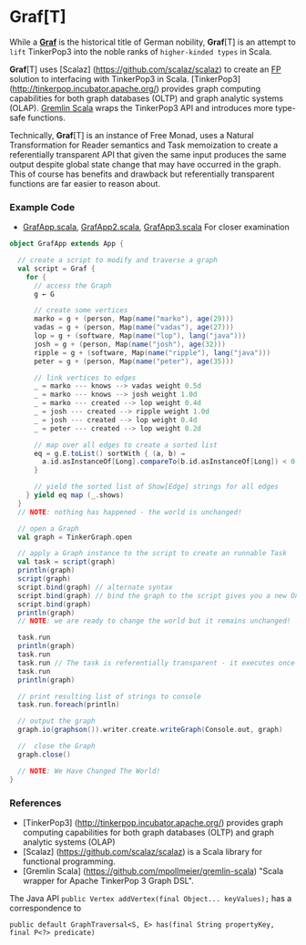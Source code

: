 # Graf[T]
While a [**Graf**](https://en.wikipedia.org/wiki/Graf) is the historical title of German nobility, 
**Graf**[T] is an attempt to `lift` TinkerPop3 into the noble ranks of `higher-kinded types` in Scala.

**Graf**[T] uses [Scalaz] (https://github.com/scalaz/scalaz) to create an [FP](https://en.wikipedia.org/wiki/Functional_programming) solution to 
interfacing with TinkerPop3 in Scala. [TinkerPop3] (http://tinkerpop.incubator.apache.org/) provides graph computing 
capabilities for both graph databases (OLTP) and graph analytic systems (OLAP).  [Gremlin Scala](https://github.com/mpollmeier/gremlin-scala) wraps the TinkerPop3 API and introduces more type-safe 
functions. 

Technically, **Graf**[T] is an instance of Free Monad, uses a Natural Transformation for Reader semantics and Task 
memoization to create a referentially transparent API that given the same input produces the same output despite global state change that may have occurred in the graph.  This of course has benefits and drawback but referentially 
transparent functions are far easier to reason about. 

### Example Code
* [GrafApp.scala](https://github.com/dkrieg/Graf/blob/master/src/example/scala/com/graf/GrafApp.scala), 
[GrafApp2.scala](https://github.com/dkrieg/Graf/blob/master/src/example/scala/com/graf/GrafApp2.scala),
[GrafApp3.scala](https://github.com/dkrieg/Graf/blob/master/src/example/scala/com/graf/GrafApp3.scala) For closer examination
```scala
object GrafApp extends App {

  // create a script to modify and traverse a graph
  val script = Graf {
    for {
      // access the Graph
      g ← G

      // create some vertices
      marko = g + (person, Map(name("marko"), age(29)))
      vadas = g + (person, Map(name("vadas"), age(27)))
      lop = g + (software, Map(name("lop"), lang("java")))
      josh = g + (person, Map(name("josh"), age(32)))
      ripple = g + (software, Map(name("ripple"), lang("java")))
      peter = g + (person, Map(name("peter"), age(35)))

      // link vertices to edges
      _ = marko --- knows --> vadas weight 0.5d
      _ = marko --- knows --> josh weight 1.0d
      _ = marko --- created --> lop weight 0.4d
      _ = josh --- created --> ripple weight 1.0d
      _ = josh --- created --> lop weight 0.4d
      _ = peter --- created --> lop weight 0.2d

      // map over all edges to create a sorted list
      eq = g.E.toList() sortWith { (a, b) ⇒
        a.id.asInstanceOf[Long].compareTo(b.id.asInstanceOf[Long]) < 0
      }

      // yield the sorted list of Show[Edge] strings for all edges
    } yield eq map (_.shows)
  }
  // NOTE: nothing has happened - the world is unchanged!

  // open a Graph
  val graph = TinkerGraph.open

  // apply a Graph instance to the script to create an runnable Task
  val task = script(graph)
  println(graph)
  script(graph)
  script.bind(graph) // alternate syntax
  script.bind(graph) // bind the graph to the script gives you a new One Time Task - but does not alter the graph
  script.bind(graph)
  println(graph)
  // NOTE: we are ready to change the world but it remains unchanged!

  task.run
  println(graph)
  task.run
  task.run // The task is referentially transparent - it executes once and memoizes the results
  task.run
  println(graph)

  // print resulting list of strings to console
  task.run.foreach(println)

  // output the graph
  graph.io(graphson()).writer.create.writeGraph(Console.out, graph)

  //  close the Graph
  graph.close()

  // NOTE: We Have Changed The World!
}
```
### References
* [TinkerPop3] (http://tinkerpop.incubator.apache.org/) provides graph computing capabilities for both graph databases (OLTP) and graph analytic systems (OLAP)
* [Scalaz] (https://github.com/scalaz/scalaz) is a Scala library for functional programming.
* [Gremlin Scala] (https://github.com/mpollmeier/gremlin-scala) "Scala wrapper for Apache TinkerPop 3 Graph DSL".

The Java API ```public Vertex addVertex(final Object... keyValues);``` has a correspondence to 

```
public default GraphTraversal<S, E> has(final String propertyKey, final P<?> predicate)
```

